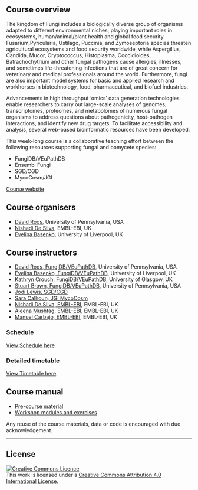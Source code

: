 ## Course overview

The kingdom of Fungi includes a biologically diverse group of organisms adapted to different environmental niches, playing important roles in ecosystems, human/animal/plant health and global food security. Fusarium,Pyricularia, Ustilago, Puccinia, and Zymoseptoria species threaten agricultural ecosystems and food security worldwide, while Aspergillus, Candida, Mucor, Cryptococcus, Histoplasma, Coccidioides, Batrachochytrium and other fungal pathogens cause allergies, illnesses, and sometimes life-threatening infections that are of great concern for veterinary and medical professionals around the world. Furthermore, fungi are also important model systems for basic and applied research and workhorses in biotechnology, food, pharmaceutical, and biofuel industries.

Advancements in high throughput ‘omics’ data generation technologies enable researchers to carry out large-scale analyses of genomes, transcriptomes, proteomes, and metabolomes of numerous fungal organisms to address questions about pathogenicity, host-pathogen interactions, and identify new drug targets. To facilitate accessibility and analysis, several web-based bioinformatic resources have been developed.

This week-long course is a collaborative teaching effort between the following resources supporting fungal and oomycete species:

- FungiDB/VEuPathDB
- Ensembl Fungi
- SGD/CGD
- MycoCosm/JGI

[Course website](https://coursesandconferences.wellcomeconnectingscience.org/event/fungal-pathogen-genomics-20230509/)

## Course organisers
- [David Roos](https://www.bio.upenn.edu/people/david-s-roos), University of Pennsylvania, USA
- [Nishadi De Silva](https://www.ebi.ac.uk/about/people/nishadi-de-silva), EMBL-EBI, UK
- [Evelina Basenko](https://www.liverpool.ac.uk/integrative-biology/staff/evelina-basenko/), University of Liverpool, UK

## Course instructors
- [David Roos, FungiDB/VEuPathDB](https://www.bio.upenn.edu/people/david-s-roos), University of Pennsylvania, USA
- [Evelina Basenko, FungiDB/VEuPathDB](https://www.liverpool.ac.uk/integrative-biology/staff/evelina-basenko/), University of Liverpool, UK
- [Kathryn Crouch, FungiDB/VEuPathDB](https://www.gla.ac.uk/schools/infectionimmunity/staff/kathryncrouch/), University of Glasgow, UK
- [Stuart Brown, FungiDB/VEuPathDB](), University of Pennsylvania, USA
- [Jodi Lewis, SGD/CGD]()
- [Sara Calhoun, JGI MycoCosm]()
- [Nishadi De Silva, EMBL-EBI](https://www.ebi.ac.uk/about/people/nishadi-de-silva), EMBL-EBI, UK
- [Aleena Mushtag, EMBL-EBI](), EMBL-EBI, UK
- [Manuel Carbajo, EMBL-EBI](), EMBL-EBI, UK






### Schedule
[View Schedule here](https://github.com/WCSCourses/fungpathgeno/blob/main/course_data/2023FPG_Course%20Schedule_v3.pdf)

### Detailed timetable
[View Timetable here](https://github.com/WCSCourses/fungpathgeno/blob/main/course_data/FPG2023_Timetable_v3.pdf)



## Course manual
  
- [Pre-course material](https://github.com/WCSCourses/fungpathgeno/blob/main/modules/Introductory%20module/FPG2023%20Introductory%20module.pdf) 
- [Workshop modules and exercises](https://github.com/WCSCourses/fungpathgeno/blob/main/modules) 

  


Any reuse of the course materials, data or code is encouraged with due acknowledgement.

******
## License
<a rel="license" href="http://creativecommons.org/licenses/by/4.0/"><img alt="Creative Commons Licence" style="border-width:0" src="https://i.creativecommons.org/l/by/4.0/88x31.png" /></a><br />This work is licensed under a <a rel="license" href="http://creativecommons.org/licenses/by/4.0/">Creative Commons Attribution 4.0 International License</a>.

